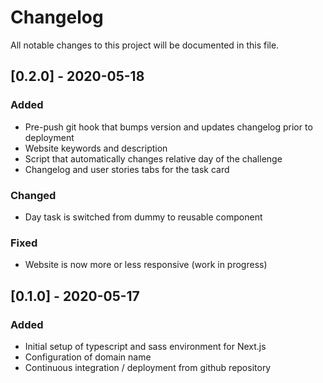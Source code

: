 # Changelog
All notable changes to this project will be documented in this file.

## [0.2.0] - 2020-05-18
### Added
- Pre-push git hook that bumps version and updates changelog prior to deployment
- Website keywords and description
- Script that automatically changes relative day of the challenge
- Changelog and user stories tabs for the task card

### Changed
- Day task is switched from dummy to reusable component

### Fixed
- Website is now more or less responsive (work in progress)

## [0.1.0] - 2020-05-17
### Added
- Initial setup of typescript and sass environment for Next.js
- Configuration of domain name
- Continuous integration / deployment from github repository

[0.0.1]: https://github.com/snigo/snigo-dev/releases/tag/v0.1.0